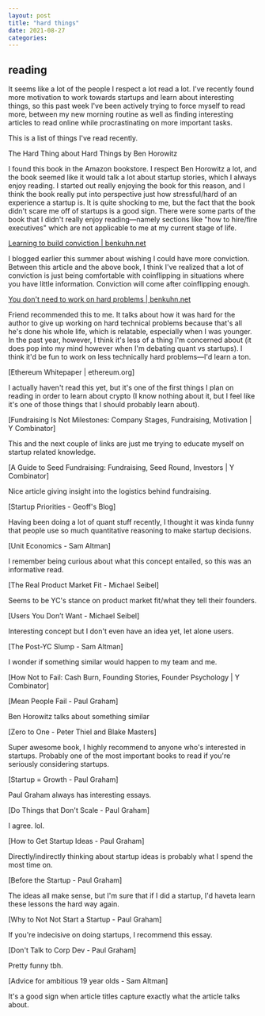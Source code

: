 ```yaml
---
layout: post
title: "hard things"
date: 2021-08-27
categories:
---
```


## reading

It seems like a lot of the people I respect a lot read a lot. I've recently found more motivation to work towards startups and learn about interesting things, so this past week I've been actively trying to force myself to read more, between my new morning routine as well as finding interesting articles to read online while procrastinating on more important tasks.

This is a list of things I've read recently.

The Hard Thing about Hard Things by Ben Horowitz

I found this book in the Amazon bookstore. I respect Ben Horowitz a lot, and the book seemed like it would talk a lot about startup stories, which I always enjoy reading. I started out really enjoying the book for this reason, and I think the book really put into perspective just how stressful/hard of an experience a startup is. It is quite shocking to me, but the fact that the book didn't scare me off of startups is a good sign. There were some parts of the book that I didn't really enjoy reading—namely sections like "how to hire/fire executives" which are not applicable to me at my current stage of life.

[Learning to build conviction | benkuhn.net](https://www.benkuhn.net/conviction/)

I blogged earlier this summer about wishing I could have more conviction. Between this article and the above book, I think I've realized that a lot of conviction is just being comfortable with coinflipping in situations where you have little information. Conviction will come after coinflipping enough.

[You don't need to work on hard problems | benkuhn.net](https://www.benkuhn.net/hard/)

Friend recommended this to me. It talks about how it was hard for the author to give up working on hard technical problems because that's all he's done his whole life, which is relatable, especially when I was younger. In the past year, however, I think it's less of a thing I'm concerned about (it does pop into my mind however when I'm debating quant vs startups). I think it'd be fun to work on less technically hard problems—I'd learn a ton.

[Ethereum Whitepaper | ethereum.org]

I actually haven't read this yet, but it's one of the first things I plan on reading in order to learn about crypto (I know nothing about it, but I feel like it's one of those things that I should probably learn about).

[Fundraising Is Not Milestones: Company Stages, Fundraising, Motivation | Y Combinator]

This and the next couple of links are just me trying to educate myself on startup related knowledge.

[A Guide to Seed Fundraising: Fundraising, Seed Round, Investors | Y Combinator]

Nice article giving insight into the logistics behind fundraising.

[Startup Priorities - Geoff's Blog]

Having been doing a lot of quant stuff recently, I thought it was kinda funny that people use so much quantitative reasoning to make startup decisions.

[Unit Economics - Sam Altman]

I remember being curious about what this concept entailed, so this was an informative read.

[The Real Product Market Fit - Michael Seibel]

Seems to be YC's stance on product market fit/what they tell their founders.

[Users You Don’t Want - Michael Seibel]

Interesting concept but I don't even have an idea yet, let alone users.

[The Post-YC Slump - Sam Altman]

I wonder if something similar would happen to my team and me.

[How Not to Fail: Cash Burn, Founding Stories, Founder Psychology | Y Combinator]

[Mean People Fail - Paul Graham]

Ben Horowitz talks about something similar

[Zero to One - Peter Thiel and Blake Masters]

Super awesome book, I highly recommend to anyone who's interested in startups. Probably one of the most important books to read if you're seriously considering startups.

[Startup = Growth - Paul Graham]

Paul Graham always has interesting essays.

[Do Things that Don't Scale - Paul Graham]

I agree. lol.

[How to Get Startup Ideas - Paul Graham]

Directly/indirectly thinking about startup ideas is probably what I spend the most time on.

[Before the Startup - Paul Graham]

The ideas all make sense, but I'm sure that if I did a startup, I'd haveta learn these lessons the hard way again.

[Why to Not Not Start a Startup - Paul Graham]

If you're indecisive on doing startups, I recommend this essay.

[Don't Talk to Corp Dev - Paul Graham]

Pretty funny tbh.

[Advice for ambitious 19 year olds - Sam Altman]

It's a good sign when article titles capture exactly what the article talks about.

